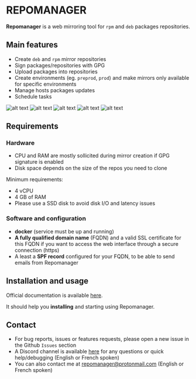 <h1>REPOMANAGER</h1>

**Repomanager** is a web mirroring tool for ``rpm`` and ``deb`` packages repositories.

<h2>Main features</h2>

- Create ``deb`` and ``rpm`` mirror repositories
- Sign packages/repositories with GPG
- Upload packages into repositories
- Create environments (eg. ``preprod``, ``prod``) and make mirrors only available for specific environments
- Manage hosts packages updates
- Schedule tasks

![alt text](https://github.com/user-attachments/assets/5a7c2bc5-72c7-45ad-8b67-0be9aaccd8f6)
![alt text](https://github.com/user-attachments/assets/0a48aa80-1821-45a0-a236-1376365361ce)
![alt text](https://github.com/user-attachments/assets/e285657e-5b3e-49db-a3ea-ed3a3ae2ffb7)
![alt text](https://github.com/user-attachments/assets/3d2e1339-5cdc-4c23-ac4a-ea1f63e42f9f)
![alt text](https://github.com/user-attachments/assets/2080d964-c3f9-4865-b6fe-a3fceaf76c84)

<h2>Requirements</h2>

<h3>Hardware</h3>

- CPU and RAM are mostly sollicited during mirror creation if GPG signature is enabled
- Disk space depends on the size of the repos you need to clone

Minimum requirements:
- 4 vCPU
- 4 GB of RAM
- Please use a SSD disk to avoid disk I/O and latency issues

<h3>Software and configuration</h3>

- **docker** (service must be up and running)
- **A fully qualified domain name** (FQDN) and a valid SSL certificate for this FQDN if you want to access the web interface through a secure connection (https)
- A least a **SPF record** configured for your FQDN, to be able to send emails from Repomanager

<h2>Installation and usage</h2>

Official documentation is available <a href="https://github.com/lbr38/repomanager/wiki">here</a>.

It should help you **installing** and starting using Repomanager.

<h2>Contact</h2>

- For bug reports, issues or features requests, please open a new issue in the Github ``Issues`` section
- A Discord channel is available <a href="https://discord.gg/34yeNsMmkQ">here</a> for any questions or quick help/debugging (English or French spoken)
- You can also contact me at <a href="mailto:repomanager@protonmail.com">repomanager@protonmail.com</a> (English or French spoken)
